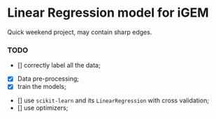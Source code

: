# Linear Regression model for iGEM

Quick weekend project, may contain sharp edges.

### TODO

- [] correctly label all the data; 
- [x] Data pre-processing;
- [x] train the models;
- [] use `scikit-learn` and its `LinearRegression` with cross validation;
- [] use optimizers;



